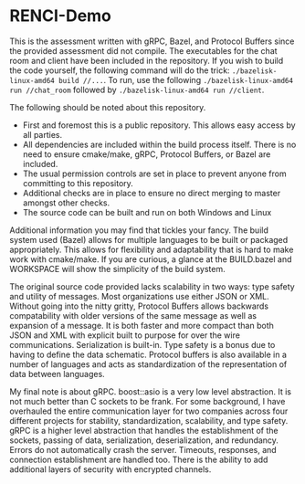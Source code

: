 # RENCI-Demo
This is the assessment written with gRPC, Bazel, and Protocol Buffers since the provided assessment did not compile. The executables for the chat room and client have been included in the repository. If you wish to build the code yourself, the following command will do the trick: `./bazelisk-linux-amd64 build //...`. To run, use the following `./bazelisk-linux-amd64 run //chat_room` followed by `./bazelisk-linux-amd64 run //client`.

The following should be noted about this repository.
* First and foremost this is a public repository. This allows easy access by all parties.
* All dependencies are included within the build process itself. There is no need to ensure cmake/make, gRPC, Protocol Buffers, or Bazel are included.
* The usual permission controls are set in place to prevent anyone from committing to this repository.
* Additional checks are in place to ensure no direct merging to master amongst other checks.
* The source code can be built and run on both Windows and Linux

Additional information you may find that tickles your fancy. The build system used (Bazel) allows for multiple languages to be built or packaged appropriately. This 
allows for flexibility and adaptability that is hard to make work with cmake/make. If you are curious, a glance at the BUILD.bazel and WORKSPACE will show the
simplicity of the build system.

The original source code provided lacks scalability in two ways: type safety and utility of messages. Most organizations use either JSON or XML. Without going into the
nitty gritty, Protocol Buffers allows backwards compatability with older versions of the same message as well as expansion of a message. It is both faster and more 
compact than both JSON and XML with explicit built to purpose for over the wire communications. Serialization is built-in. Type safety is a bonus due to having to 
define the data schematic. Protocol buffers is also available in a number of languages and acts as standardization of the representation of data between languages.

My final note is about gRPC. boost::asio is a very low level abstraction. It is not much better than C sockets to be frank. For some background, I have overhauled the 
entire communication layer for two companies across four different projects for stability, standardization, scalability, and type safety. gRPC is a higher level 
abstraction that handles the establishment of the sockets, passing of data, serialization, deserialization, and redundancy. Errors do not automatically crash the 
server. Timeouts, responses, and connection establishment are handled too. There is the ability to add additional layers of security with encrypted channels.
